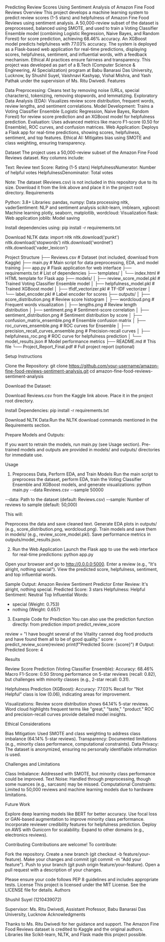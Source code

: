 Predicting Review Scores Using Sentiment Analysis of Amazon Fine Food Reviews
Overview
This project develops a machine learning system to predict review scores (1-5 stars) and helpfulness of Amazon Fine Food Reviews using sentiment analysis. A 50,000-review subset of the dataset is preprocessed, balanced using SMOTE, and used to train a Voting Classifier Ensemble model (combining Logistic Regression, Naive Bayes, and Random Forest) for score prediction, achieving 68.46% accuracy. An XGBoost model predicts helpfulness with 77.03% accuracy. The system is deployed as a Flask-based web application for real-time predictions, displaying scores, helpfulness, sentiment, and influential words, with a feedback mechanism. Ethical AI practices ensure fairness and transparency.
This project was developed as part of a B.Tech (Computer Science & Engineering, AI Specialization) program at Babu Banarasi Das University, Lucknow, by Shushil Suyel, Vaishnavi Kashyap, Vishal Mishra, and Yash Pathak under the supervision of Ms. Ritu Dwivedi.
Features

Data Preprocessing: Cleans text by removing noise (URLs, special characters), tokenizing, removing stopwords, and lemmatizing.
Exploratory Data Analysis (EDA): Visualizes review score distribution, frequent words, review lengths, and sentiment correlations.
Model Development: Trains a Voting Classifier Ensemble (Logistic Regression, Naive Bayes, Random Forest) for review score prediction and an XGBoost model for helpfulness prediction.
Evaluation: Uses advanced metrics like macro F1-score (0.50 for Ensemble), ROC curves, and confusion matrices.
Web Application: Deploys a Flask app for real-time predictions, showing scores, helpfulness, sentiment, and top features.
Ethical AI: Mitigates bias using SMOTE and class weighting, ensuring transparency.

Dataset
The project uses a 50,000-review subset of the Amazon Fine Food Reviews dataset. Key columns include:

Text: Review text
Score: Rating (1-5 stars)
HelpfulnessNumerator: Number of helpful votes
HelpfulnessDenominator: Total votes

Note: The dataset (Reviews.csv) is not included in this repository due to its size. Download it from the link above and place it in the project root directory.
Requirements

Python: 3.8+
Libraries:
pandas, numpy: Data processing
nltk, vaderSentiment: NLP and sentiment analysis
scikit-learn, imblearn, xgboost: Machine learning
plotly, seaborn, matplotlib, wordcloud: Visualization
flask: Web application
joblib: Model saving



Install dependencies using:
pip install -r requirements.txt

Download NLTK data:
import nltk
nltk.download('punkt')
nltk.download('stopwords')
nltk.download('wordnet')
nltk.download('vader_lexicon')

Project Structure
├── Reviews.csv               # Dataset (not included, download from Kaggle)
├── main.py                   # Main script for data preprocessing, EDA, and model training
├── app.py                    # Flask application for web interface
├── requirements.txt          # List of dependencies
├── templates/
│   └── index.html            # HTML template for Flask app
├── models/
│   ├── review_score_model.pkl    # Trained Voting Classifier Ensemble model
│   ├── helpfulness_model.pkl     # Trained XGBoost model
│   ├── tfidf_vectorizer.pkl      # TF-IDF vectorizer
│   └── label_encoder.pkl         # Label encoder for scores
├── outputs/
│   ├── score_distribution.png    # Review score histogram
│   ├── wordcloud.png             # Frequent words visualization
│   ├── lengths.png               # Review length distribution
│   ├── sentiment.png             # Sentiment-score correlation
│   ├── sentiment_distribution.png # Sentiment distribution by score
│   ├── confusion_matrix_ensemble.png # Ensemble confusion matrix
│   ├── roc_curves_ensemble.png   # ROC curves for Ensemble
│   ├── precision_recall_curves_ensemble.png # Precision-recall curves
│   ├── helpfulness_roc.png       # ROC curve for helpfulness prediction
│   └── model_results.json        # Model performance metrics
├── README.md                 # This file
└── Project_Report_Final.pdf  # Full project report (optional)

Setup Instructions

Clone the Repository:
git clone https://github.com/your-username/amazon-fine-food-reviews-sentiment-analysis.git
cd amazon-fine-food-reviews-sentiment-analysis


Download the Dataset:

Download Reviews.csv from the Kaggle link above.
Place it in the project root directory.


Install Dependencies:
pip install -r requirements.txt


Download NLTK Data:Run the NLTK download commands mentioned in the Requirements section.

Prepare Models and Outputs:

If you want to retrain the models, run main.py (see Usage section).
Pre-trained models and outputs are provided in models/ and outputs/ directories for immediate use.



Usage
1. Preprocess Data, Perform EDA, and Train Models
Run the main script to preprocess the dataset, perform EDA, train the Voting Classifier Ensemble and XGBoost models, and generate visualizations:
python main.py --data Reviews.csv --sample 50000


--data: Path to the dataset (default: Reviews.csv)
--sample: Number of reviews to sample (default: 50,000)

This will:

Preprocess the data and save cleaned text.
Generate EDA plots in outputs/ (e.g., score_distribution.png, wordcloud.png).
Train models and save them in models/ (e.g., review_score_model.pkl).
Save performance metrics in outputs/model_results.json.

2. Run the Web Application
Launch the Flask app to use the web interface for real-time predictions:
python app.py


Open your browser and go to http://0.0.0.0:5000.
Enter a review (e.g., "It's alright, nothing special").
View the predicted score, helpfulness, sentiment, and top influential words.

Sample Output:
Amazon Review Sentiment Predictor
Enter Review: It's alright, nothing special.
Predicted Score: 3 stars
Helpfulness: Helpful
Sentiment: Neutral
Top Influential Words:
- special (Weight: 0.753)
- nothing (Weight: 0.657)

3. Example Code for Prediction
You can also use the prediction function directly:
from prediction import predict_review_score

review = "I have bought several of the Vitality canned dog food products and have found them all to be of good quality."
score = predict_review_score(review)
print(f"Predicted Score: {score}")  # Output: Predicted Score: 4

Results

Review Score Prediction (Voting Classifier Ensemble):
Accuracy: 68.46%
Macro F1-Score: 0.50
Strong performance on 5-star reviews (recall: 0.82), but challenges with minority classes (e.g., 2-star recall: 0.31).


Helpfulness Prediction (XGBoost):
Accuracy: 77.03%
Recall for "Not Helpful" class is low (0.06), indicating areas for improvement.


Visualizations:
Review score distribution shows 64.14% 5-star reviews.
Word cloud highlights frequent terms like "great," "taste," "product."
ROC and precision-recall curves provide detailed model insights.



Ethical Considerations

Bias Mitigation: Used SMOTE and class weighting to address class imbalance (64.14% 5-star reviews).
Transparency: Documented limitations (e.g., minority class performance, computational constraints).
Data Privacy: The dataset is anonymized, ensuring no personally identifiable information is used.

Challenges and Limitations

Class Imbalance: Addressed with SMOTE, but minority class performance could be improved.
Text Noise: Handled through preprocessing, though some nuances (e.g., sarcasm) may be missed.
Computational Constraints: Limited to 50,000 reviews and machine learning models due to hardware limitations.

Future Work

Explore deep learning models like BERT for better accuracy.
Use focal loss or GAN-based augmentation to improve minority class performance.
Incorporate reviewer credibility features for helpfulness prediction.
Deploy on AWS with Gunicorn for scalability.
Expand to other domains (e.g., electronics reviews).

Contributing
Contributions are welcome! To contribute:

Fork the repository.
Create a new branch (git checkout -b feature/your-feature).
Make your changes and commit (git commit -m "Add your feature").
Push to your branch (git push origin feature/your-feature).
Open a pull request with a description of your changes.

Please ensure your code follows PEP 8 guidelines and includes appropriate tests.
License
This project is licensed under the MIT License. See the LICENSE file for details.
Authors

Shushil Suyel (1210439072)

Supervisor: Ms. Ritu Dwivedi, Assistant Professor, Babu Banarasi Das University, Lucknow
Acknowledgments

Thanks to Ms. Ritu Dwivedi for her guidance and support.
The Amazon Fine Food Reviews dataset is credited to Kaggle and the original authors.
Libraries like Scikit-learn, NLTK, and Flask made this project possible.



